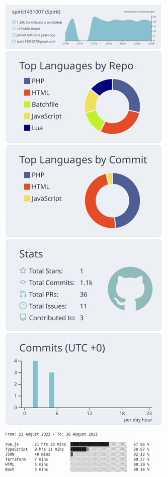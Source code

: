 [![](https://raw.githubusercontent.com/spirit1431007/spirit1431007/master/profile-summary-card-output/nord_bright/0-profile-details.svg)](https://git.io/spiritx)
[![](https://raw.githubusercontent.com/spirit1431007/spirit1431007/master/profile-summary-card-output/nord_bright/1-repos-per-language.svg)](https://git.io/spiritx) [![](https://raw.githubusercontent.com/spirit1431007/spirit1431007/master/profile-summary-card-output/nord_bright/2-most-commit-language.svg)](https://git.io/spiritx)
[![](https://raw.githubusercontent.com/spirit1431007/spirit1431007/master/profile-summary-card-output/nord_bright/3-stats.svg)](https://git.io/spiritx) [![](https://raw.githubusercontent.com/spirit1431007/spirit1431007/master/profile-summary-card-output/nord_bright/4-productive-time.svg)](https://git.io/spiritx)

<!--START_SECTION:waka-->

```text
From: 21 August 2022 - To: 28 August 2022

Vue.js       21 hrs 38 mins  █████████████████░░░░░░░░   67.96 %
TypeScript   9 hrs 11 mins   ███████▒░░░░░░░░░░░░░░░░░   28.87 %
JSON         40 mins         ▓░░░░░░░░░░░░░░░░░░░░░░░░   02.12 %
Terraform    7 mins          ░░░░░░░░░░░░░░░░░░░░░░░░░   00.37 %
HTML         5 mins          ░░░░░░░░░░░░░░░░░░░░░░░░░   00.29 %
Bash         3 mins          ░░░░░░░░░░░░░░░░░░░░░░░░░   00.16 %
```

<!--END_SECTION:waka-->
